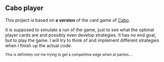 ## Cabo player
This project is based on **a version** of the card game of [Cabo](https://en.wikipedia.org/wiki/Cabo_(game)).  

It is supposed to simulate a run of the game, just to see what the optimal player cards are and possibly even develop strategies. It has no end goal, but to play the game. I will try to think of and implement different strategies when I finish up the actual code.   


<sub>This is definitely not me trying to get a competitive edge when at parties....</sub>
